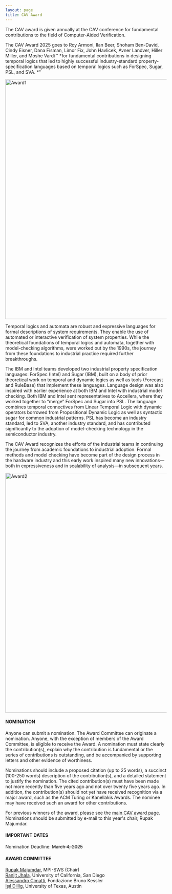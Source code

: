 ```yaml
---
layout: page
title: CAV Award
---
```

The CAV award is given annually at the CAV conference for fundamental contributions to the field of Computer-Aided Verification. 

The CAV Award 2025 goes to Roy Armoni, Ilan Beer, Shoham Ben-David, Cindy Eisner, Dana Fisman, Limor Fix, John Havlicek, Avner Landver, Hiller Miller, and Moshe Vardi " *for fundamental contributions in designing temporal logics that led to highly successful industry-standard property-specification languages based on temporal logics such as ForSpec, Sugar, PSL, and SVA. *"

<img src="https://conferences.i-cav.org/2025/assets/img/Award_Crop.png" alt="Award1" width="750"> <br>

Temporal logics and automata are robust and expressive languages for formal descriptions of system requirements. They enable the use of automated or interactive verification of system properties. While the theoretical foundations of temporal logics and automata, together with model-checking algorithms, were worked out by the 1990s, the journey from these foundations to industrial practice required further breakthroughs.
 
The IBM and Intel teams developed two industrial property specification languages: ForSpec (Intel) and Sugar (IBM), built on a body of prior theoretical work on temporal and dynamic logics as well as tools (Forecast and RuleBase) that implement these languages. Language design was also inspired with earlier experience at both IBM and Intel with industrial model checking. Both IBM and Intel sent representatives to Accellera, where they worked together to “merge” ForSpec and Sugar into PSL. The language combines temporal connectives from Linear Temporal Logic with dynamic operators borrowed from Propositional Dynamic Logic as well as syntactic sugar for common industrial patterns. PSL has become an industry standard, led to SVA, another industry standard, and has contributed significantly to the adoption of model-checking technology in the semiconductor industry.

The CAV Award recognizes the efforts of the industrial teams in continuing the journey from academic foundations to
industrial adoption. Formal methods and model checking have become part of the design process in the hardware industry
and this early work inspired many new innovations—both in expressiveness and in scalability of analysis—in subsequent years.

<img src="https://conferences.i-cav.org/2025/assets/img/Award.png" alt="Award2" width="750">

#### NOMINATION
Anyone can submit a nomination. The Award Committee can originate a nomination. Anyone, with the exception of members of the Award Committee, is eligible to receive the Award. A nomination must state clearly the contribution(s), explain why the contribution is fundamental or the series of contributions is outstanding, and be accompanied by supporting letters and other evidence of worthiness. 

Nominations should include a proposed citation (up to 25 words), a succinct (100-250 words) description of the contribution(s), and a detailed statement to justify the nomination. The cited contribution(s) must have been made not more recently than five years ago and not over twenty five years ago. In addition, the contribution(s) should not yet have received recognition via a major award, such as the ACM Turing or Kanellakis Awards. The nominee may have received such an award for other contributions.

For previous winners of the award, please see the [main CAV award page](https://i-cav.org/cav-award/). Nominations should be submitted by e-mail to this year's chair, Rupak Majumdar.

#### IMPORTANT DATES
Nomination Deadline: ~~March 4, 2025~~

#### AWARD COMMITTEE
[Rupak Majumdar](https://people.mpi-sws.org/~rupak/), MPI-SWS (Chair) <br>
[Ranjit Jhala](https://ranjitjhala.github.io/), University of California, San Diego <br>
[Alessandro Cimatti](https://dicenter.fbk.eu/contacts/alessandro-cimatti/), Fondazione Bruno Kessler <br>
[Işıl Dillig](https://www.cs.utexas.edu/~isil/), University of Texas, Austin